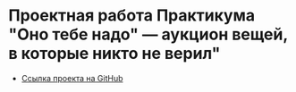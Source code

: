 # Проектная работа Практикума "Оно тебе надо" — аукцион вещей, в которые никто не верил"

* [Ссылка проекта на GitHub](https://annavernadskaya.github.io/ono-tebe-nado/)